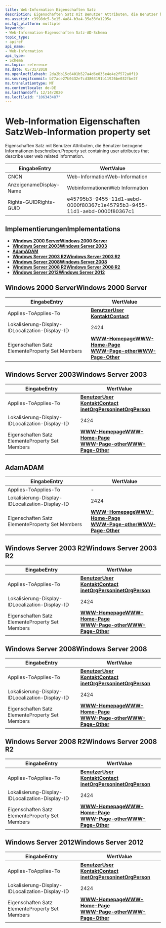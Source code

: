 ```yaml
---
title: Web-Information Eigenschaften Satz
description: Eigenschaften Satz mit Benutzer Attributen, die Benutzer bezogene Informationen beschreiben.
ms.assetid: c3998dc5-3e15-4a84-b3a4-35a33fa1295a
ms.tgt_platform: multiple
keywords:
- Web-Information-Eigenschaften Satz-AD-Schema
topic_type:
- apiref
api_name:
- Web-Information
api_type:
- Schema
ms.topic: reference
ms.date: 05/31/2018
ms.openlocfilehash: 2da2bb15c6401b527a4d6e835e4e4e2f572a0f19
ms.sourcegitcommit: b77ace27b0432e7cd3863191b11926be032fbe2f
ms.translationtype: MT
ms.contentlocale: de-DE
ms.lasthandoff: 12/14/2020
ms.locfileid: "106343487"
---
```

# <a name="web-information-property-set"></a><span data-ttu-id="e7bf3-104">Web-Information Eigenschaften Satz</span><span class="sxs-lookup"><span data-stu-id="e7bf3-104">Web-Information property set</span></span>

<span data-ttu-id="e7bf3-105">Eigenschaften Satz mit Benutzer Attributen, die Benutzer bezogene Informationen beschreiben.</span><span class="sxs-lookup"><span data-stu-id="e7bf3-105">Property set containing user attributes that describe user web related information.</span></span>



| <span data-ttu-id="e7bf3-106">Eingabe</span><span class="sxs-lookup"><span data-stu-id="e7bf3-106">Entry</span></span> | <span data-ttu-id="e7bf3-107">Wert</span><span class="sxs-lookup"><span data-stu-id="e7bf3-107">Value</span></span> |
|--------------|--------------------------------------|
| <span data-ttu-id="e7bf3-108">CN</span><span class="sxs-lookup"><span data-stu-id="e7bf3-108">CN</span></span>           | <span data-ttu-id="e7bf3-109">Web-Information</span><span class="sxs-lookup"><span data-stu-id="e7bf3-109">Web-Information</span></span>                      |
| <span data-ttu-id="e7bf3-110">Anzeigename</span><span class="sxs-lookup"><span data-stu-id="e7bf3-110">Display-Name</span></span> | <span data-ttu-id="e7bf3-111">Webinformationen</span><span class="sxs-lookup"><span data-stu-id="e7bf3-111">Web Information</span></span>                      |
| <span data-ttu-id="e7bf3-112">Rights-GUID</span><span class="sxs-lookup"><span data-stu-id="e7bf3-112">Rights-GUID</span></span>  | <span data-ttu-id="e7bf3-113">e45795b3-9455-11d1-aebd-0000f80367c1</span><span class="sxs-lookup"><span data-stu-id="e7bf3-113">e45795b3-9455-11d1-aebd-0000f80367c1</span></span> |



## <a name="implementations"></a><span data-ttu-id="e7bf3-114">Implementierungen</span><span class="sxs-lookup"><span data-stu-id="e7bf3-114">Implementations</span></span>

-   [<span data-ttu-id="e7bf3-115">**Windows 2000 Server**</span><span class="sxs-lookup"><span data-stu-id="e7bf3-115">**Windows 2000 Server**</span></span>](#windows-2000-server)
-   [<span data-ttu-id="e7bf3-116">**Windows Server 2003**</span><span class="sxs-lookup"><span data-stu-id="e7bf3-116">**Windows Server 2003**</span></span>](#windows-server-2003)
-   [<span data-ttu-id="e7bf3-117">**Adam**</span><span class="sxs-lookup"><span data-stu-id="e7bf3-117">**ADAM**</span></span>](#adam)
-   [<span data-ttu-id="e7bf3-118">**Windows Server 2003 R2**</span><span class="sxs-lookup"><span data-stu-id="e7bf3-118">**Windows Server 2003 R2**</span></span>](#windows-server-2003-r2)
-   [<span data-ttu-id="e7bf3-119">**Windows Server 2008**</span><span class="sxs-lookup"><span data-stu-id="e7bf3-119">**Windows Server 2008**</span></span>](#windows-server-2008)
-   [<span data-ttu-id="e7bf3-120">**Windows Server 2008 R2**</span><span class="sxs-lookup"><span data-stu-id="e7bf3-120">**Windows Server 2008 R2**</span></span>](#windows-server-2008-r2)
-   [<span data-ttu-id="e7bf3-121">**Windows Server 2012**</span><span class="sxs-lookup"><span data-stu-id="e7bf3-121">**Windows Server 2012**</span></span>](#windows-server-2012)

## <a name="windows-2000-server"></a><span data-ttu-id="e7bf3-122">Windows 2000 Server</span><span class="sxs-lookup"><span data-stu-id="e7bf3-122">Windows 2000 Server</span></span>



| <span data-ttu-id="e7bf3-123">Eingabe</span><span class="sxs-lookup"><span data-stu-id="e7bf3-123">Entry</span></span> | <span data-ttu-id="e7bf3-124">Wert</span><span class="sxs-lookup"><span data-stu-id="e7bf3-124">Value</span></span> |
|-------------------------|----------------------------------------------------------------------------------------------|
| <span data-ttu-id="e7bf3-125">Applies-To</span><span class="sxs-lookup"><span data-stu-id="e7bf3-125">Applies-To</span></span>              | [<span data-ttu-id="e7bf3-126">**Benutzer**</span><span class="sxs-lookup"><span data-stu-id="e7bf3-126">**User**</span></span>](c-user.md)<br/> [<span data-ttu-id="e7bf3-127">**Kontakt**</span><span class="sxs-lookup"><span data-stu-id="e7bf3-127">**Contact**</span></span>](c-contact.md)<br/>                    |
| <span data-ttu-id="e7bf3-128">Lokalisierung-Display-ID</span><span class="sxs-lookup"><span data-stu-id="e7bf3-128">Localization-Display-ID</span></span> | <span data-ttu-id="e7bf3-129">24</span><span class="sxs-lookup"><span data-stu-id="e7bf3-129">24</span></span>                                                                                           |
| <span data-ttu-id="e7bf3-130">Eigenschaften Satz Elemente</span><span class="sxs-lookup"><span data-stu-id="e7bf3-130">Property Set Members</span></span>    | [<span data-ttu-id="e7bf3-131">**WWW-Homepage**</span><span class="sxs-lookup"><span data-stu-id="e7bf3-131">**WWW-Home-Page**</span></span>](a-wwwhomepage.md)<br/> [<span data-ttu-id="e7bf3-132">**WWW-Page-other**</span><span class="sxs-lookup"><span data-stu-id="e7bf3-132">**WWW-Page-Other**</span></span>](a-url.md)<br/> |



## <a name="windows-server-2003"></a><span data-ttu-id="e7bf3-133">Windows Server 2003</span><span class="sxs-lookup"><span data-stu-id="e7bf3-133">Windows Server 2003</span></span>



| <span data-ttu-id="e7bf3-134">Eingabe</span><span class="sxs-lookup"><span data-stu-id="e7bf3-134">Entry</span></span> | <span data-ttu-id="e7bf3-135">Wert</span><span class="sxs-lookup"><span data-stu-id="e7bf3-135">Value</span></span> |
|-------------------------|-------------------------------------------------------------------------------------------------------------------------------|
| <span data-ttu-id="e7bf3-136">Applies-To</span><span class="sxs-lookup"><span data-stu-id="e7bf3-136">Applies-To</span></span>              | [<span data-ttu-id="e7bf3-137">**Benutzer**</span><span class="sxs-lookup"><span data-stu-id="e7bf3-137">**User**</span></span>](c-user.md)<br/> [<span data-ttu-id="e7bf3-138">**Kontakt**</span><span class="sxs-lookup"><span data-stu-id="e7bf3-138">**Contact**</span></span>](c-contact.md)<br/> [<span data-ttu-id="e7bf3-139">**inetOrgPerson**</span><span class="sxs-lookup"><span data-stu-id="e7bf3-139">**inetOrgPerson**</span></span>](c-inetorgperson.md)<br/> |
| <span data-ttu-id="e7bf3-140">Lokalisierung-Display-ID</span><span class="sxs-lookup"><span data-stu-id="e7bf3-140">Localization-Display-ID</span></span> | <span data-ttu-id="e7bf3-141">24</span><span class="sxs-lookup"><span data-stu-id="e7bf3-141">24</span></span>                                                                                                                            |
| <span data-ttu-id="e7bf3-142">Eigenschaften Satz Elemente</span><span class="sxs-lookup"><span data-stu-id="e7bf3-142">Property Set Members</span></span>    | [<span data-ttu-id="e7bf3-143">**WWW-Homepage**</span><span class="sxs-lookup"><span data-stu-id="e7bf3-143">**WWW-Home-Page**</span></span>](a-wwwhomepage.md)<br/> [<span data-ttu-id="e7bf3-144">**WWW-Page-other**</span><span class="sxs-lookup"><span data-stu-id="e7bf3-144">**WWW-Page-Other**</span></span>](a-url.md)<br/>                                  |



## <a name="adam"></a><span data-ttu-id="e7bf3-145">Adam</span><span class="sxs-lookup"><span data-stu-id="e7bf3-145">ADAM</span></span>



| <span data-ttu-id="e7bf3-146">Eingabe</span><span class="sxs-lookup"><span data-stu-id="e7bf3-146">Entry</span></span> | <span data-ttu-id="e7bf3-147">Wert</span><span class="sxs-lookup"><span data-stu-id="e7bf3-147">Value</span></span> |
|-------------------------|----------------------------------------------------------------------------------------------|
| <span data-ttu-id="e7bf3-148">Applies-To</span><span class="sxs-lookup"><span data-stu-id="e7bf3-148">Applies-To</span></span>              | \-                                                                                           |
| <span data-ttu-id="e7bf3-149">Lokalisierung-Display-ID</span><span class="sxs-lookup"><span data-stu-id="e7bf3-149">Localization-Display-ID</span></span> | <span data-ttu-id="e7bf3-150">24</span><span class="sxs-lookup"><span data-stu-id="e7bf3-150">24</span></span>                                                                                           |
| <span data-ttu-id="e7bf3-151">Eigenschaften Satz Elemente</span><span class="sxs-lookup"><span data-stu-id="e7bf3-151">Property Set Members</span></span>    | [<span data-ttu-id="e7bf3-152">**WWW-Homepage**</span><span class="sxs-lookup"><span data-stu-id="e7bf3-152">**WWW-Home-Page**</span></span>](a-wwwhomepage.md)<br/> [<span data-ttu-id="e7bf3-153">**WWW-Page-other**</span><span class="sxs-lookup"><span data-stu-id="e7bf3-153">**WWW-Page-Other**</span></span>](a-url.md)<br/> |



## <a name="windows-server-2003-r2"></a><span data-ttu-id="e7bf3-154">Windows Server 2003 R2</span><span class="sxs-lookup"><span data-stu-id="e7bf3-154">Windows Server 2003 R2</span></span>



| <span data-ttu-id="e7bf3-155">Eingabe</span><span class="sxs-lookup"><span data-stu-id="e7bf3-155">Entry</span></span> | <span data-ttu-id="e7bf3-156">Wert</span><span class="sxs-lookup"><span data-stu-id="e7bf3-156">Value</span></span> |
|-------------------------|-------------------------------------------------------------------------------------------------------------------------------|
| <span data-ttu-id="e7bf3-157">Applies-To</span><span class="sxs-lookup"><span data-stu-id="e7bf3-157">Applies-To</span></span>              | [<span data-ttu-id="e7bf3-158">**Benutzer**</span><span class="sxs-lookup"><span data-stu-id="e7bf3-158">**User**</span></span>](c-user.md)<br/> [<span data-ttu-id="e7bf3-159">**Kontakt**</span><span class="sxs-lookup"><span data-stu-id="e7bf3-159">**Contact**</span></span>](c-contact.md)<br/> [<span data-ttu-id="e7bf3-160">**inetOrgPerson**</span><span class="sxs-lookup"><span data-stu-id="e7bf3-160">**inetOrgPerson**</span></span>](c-inetorgperson.md)<br/> |
| <span data-ttu-id="e7bf3-161">Lokalisierung-Display-ID</span><span class="sxs-lookup"><span data-stu-id="e7bf3-161">Localization-Display-ID</span></span> | <span data-ttu-id="e7bf3-162">24</span><span class="sxs-lookup"><span data-stu-id="e7bf3-162">24</span></span>                                                                                                                            |
| <span data-ttu-id="e7bf3-163">Eigenschaften Satz Elemente</span><span class="sxs-lookup"><span data-stu-id="e7bf3-163">Property Set Members</span></span>    | [<span data-ttu-id="e7bf3-164">**WWW-Homepage**</span><span class="sxs-lookup"><span data-stu-id="e7bf3-164">**WWW-Home-Page**</span></span>](a-wwwhomepage.md)<br/> [<span data-ttu-id="e7bf3-165">**WWW-Page-other**</span><span class="sxs-lookup"><span data-stu-id="e7bf3-165">**WWW-Page-Other**</span></span>](a-url.md)<br/>                                  |



## <a name="windows-server-2008"></a><span data-ttu-id="e7bf3-166">Windows Server 2008</span><span class="sxs-lookup"><span data-stu-id="e7bf3-166">Windows Server 2008</span></span>



| <span data-ttu-id="e7bf3-167">Eingabe</span><span class="sxs-lookup"><span data-stu-id="e7bf3-167">Entry</span></span> | <span data-ttu-id="e7bf3-168">Wert</span><span class="sxs-lookup"><span data-stu-id="e7bf3-168">Value</span></span> |
|-------------------------|-------------------------------------------------------------------------------------------------------------------------------|
| <span data-ttu-id="e7bf3-169">Applies-To</span><span class="sxs-lookup"><span data-stu-id="e7bf3-169">Applies-To</span></span>              | [<span data-ttu-id="e7bf3-170">**Benutzer**</span><span class="sxs-lookup"><span data-stu-id="e7bf3-170">**User**</span></span>](c-user.md)<br/> [<span data-ttu-id="e7bf3-171">**Kontakt**</span><span class="sxs-lookup"><span data-stu-id="e7bf3-171">**Contact**</span></span>](c-contact.md)<br/> [<span data-ttu-id="e7bf3-172">**inetOrgPerson**</span><span class="sxs-lookup"><span data-stu-id="e7bf3-172">**inetOrgPerson**</span></span>](c-inetorgperson.md)<br/> |
| <span data-ttu-id="e7bf3-173">Lokalisierung-Display-ID</span><span class="sxs-lookup"><span data-stu-id="e7bf3-173">Localization-Display-ID</span></span> | <span data-ttu-id="e7bf3-174">24</span><span class="sxs-lookup"><span data-stu-id="e7bf3-174">24</span></span>                                                                                                                            |
| <span data-ttu-id="e7bf3-175">Eigenschaften Satz Elemente</span><span class="sxs-lookup"><span data-stu-id="e7bf3-175">Property Set Members</span></span>    | [<span data-ttu-id="e7bf3-176">**WWW-Homepage**</span><span class="sxs-lookup"><span data-stu-id="e7bf3-176">**WWW-Home-Page**</span></span>](a-wwwhomepage.md)<br/> [<span data-ttu-id="e7bf3-177">**WWW-Page-other**</span><span class="sxs-lookup"><span data-stu-id="e7bf3-177">**WWW-Page-Other**</span></span>](a-url.md)<br/>                                  |



## <a name="windows-server-2008-r2"></a><span data-ttu-id="e7bf3-178">Windows Server 2008 R2</span><span class="sxs-lookup"><span data-stu-id="e7bf3-178">Windows Server 2008 R2</span></span>



| <span data-ttu-id="e7bf3-179">Eingabe</span><span class="sxs-lookup"><span data-stu-id="e7bf3-179">Entry</span></span> | <span data-ttu-id="e7bf3-180">Wert</span><span class="sxs-lookup"><span data-stu-id="e7bf3-180">Value</span></span> |
|-------------------------|-------------------------------------------------------------------------------------------------------------------------------|
| <span data-ttu-id="e7bf3-181">Applies-To</span><span class="sxs-lookup"><span data-stu-id="e7bf3-181">Applies-To</span></span>              | [<span data-ttu-id="e7bf3-182">**Benutzer**</span><span class="sxs-lookup"><span data-stu-id="e7bf3-182">**User**</span></span>](c-user.md)<br/> [<span data-ttu-id="e7bf3-183">**Kontakt**</span><span class="sxs-lookup"><span data-stu-id="e7bf3-183">**Contact**</span></span>](c-contact.md)<br/> [<span data-ttu-id="e7bf3-184">**inetOrgPerson**</span><span class="sxs-lookup"><span data-stu-id="e7bf3-184">**inetOrgPerson**</span></span>](c-inetorgperson.md)<br/> |
| <span data-ttu-id="e7bf3-185">Lokalisierung-Display-ID</span><span class="sxs-lookup"><span data-stu-id="e7bf3-185">Localization-Display-ID</span></span> | <span data-ttu-id="e7bf3-186">24</span><span class="sxs-lookup"><span data-stu-id="e7bf3-186">24</span></span>                                                                                                                            |
| <span data-ttu-id="e7bf3-187">Eigenschaften Satz Elemente</span><span class="sxs-lookup"><span data-stu-id="e7bf3-187">Property Set Members</span></span>    | [<span data-ttu-id="e7bf3-188">**WWW-Homepage**</span><span class="sxs-lookup"><span data-stu-id="e7bf3-188">**WWW-Home-Page**</span></span>](a-wwwhomepage.md)<br/> [<span data-ttu-id="e7bf3-189">**WWW-Page-other**</span><span class="sxs-lookup"><span data-stu-id="e7bf3-189">**WWW-Page-Other**</span></span>](a-url.md)<br/>                                  |



## <a name="windows-server-2012"></a><span data-ttu-id="e7bf3-190">Windows Server 2012</span><span class="sxs-lookup"><span data-stu-id="e7bf3-190">Windows Server 2012</span></span>



| <span data-ttu-id="e7bf3-191">Eingabe</span><span class="sxs-lookup"><span data-stu-id="e7bf3-191">Entry</span></span> | <span data-ttu-id="e7bf3-192">Wert</span><span class="sxs-lookup"><span data-stu-id="e7bf3-192">Value</span></span> |
|-------------------------|-------------------------------------------------------------------------------------------------------------------------------|
| <span data-ttu-id="e7bf3-193">Applies-To</span><span class="sxs-lookup"><span data-stu-id="e7bf3-193">Applies-To</span></span>              | [<span data-ttu-id="e7bf3-194">**Benutzer**</span><span class="sxs-lookup"><span data-stu-id="e7bf3-194">**User**</span></span>](c-user.md)<br/> [<span data-ttu-id="e7bf3-195">**Kontakt**</span><span class="sxs-lookup"><span data-stu-id="e7bf3-195">**Contact**</span></span>](c-contact.md)<br/> [<span data-ttu-id="e7bf3-196">**inetOrgPerson**</span><span class="sxs-lookup"><span data-stu-id="e7bf3-196">**inetOrgPerson**</span></span>](c-inetorgperson.md)<br/> |
| <span data-ttu-id="e7bf3-197">Lokalisierung-Display-ID</span><span class="sxs-lookup"><span data-stu-id="e7bf3-197">Localization-Display-ID</span></span> | <span data-ttu-id="e7bf3-198">24</span><span class="sxs-lookup"><span data-stu-id="e7bf3-198">24</span></span>                                                                                                                            |
| <span data-ttu-id="e7bf3-199">Eigenschaften Satz Elemente</span><span class="sxs-lookup"><span data-stu-id="e7bf3-199">Property Set Members</span></span>    | [<span data-ttu-id="e7bf3-200">**WWW-Homepage**</span><span class="sxs-lookup"><span data-stu-id="e7bf3-200">**WWW-Home-Page**</span></span>](a-wwwhomepage.md)<br/> [<span data-ttu-id="e7bf3-201">**WWW-Page-other**</span><span class="sxs-lookup"><span data-stu-id="e7bf3-201">**WWW-Page-Other**</span></span>](a-url.md)<br/>                                  |



 

 





